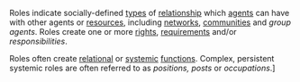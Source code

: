 Roles indicate socially-defined [types](https://github.com/gcassel/Modular-Organization-Terminology/blob/master/terms/type.md) of [relationship](https://github.com/gcassel/Modular-Organization-Terminology/blob/master/terms/relationship.md) which [agents](https://github.com/gcassel/Modular-Organization-Terminology/blob/master/terms/agent.md) can have with other agents or [resources](https://github.com/gcassel/Modular-Organization-Terminology/blob/master/terms/resource.md), including [networks](https://github.com/gcassel/Modular-Organization-Terminology/blob/master/terms/network.md), [communities](https://github.com/gcassel/Modular-Organization-Terminology/blob/master/terms/community.md) and *group agents*.  Roles create one or more [rights](https://github.com/gcassel/Modular-Organization-Terminology/blob/master/terms/right.md), [requirements](https://github.com/gcassel/Modular-Organization-Terminology/blob/master/terms/requirement.md) and/or *responsibilities*.  
 
Roles often create [relational](https://github.com/gcassel/Modular-Organization-Terminology/blob/master/terms/relationship.md) or [systemic](https://github.com/gcassel/Modular-Organization-Terminology/blob/master/terms/system.md) [functions](https://github.com/gcassel/Modular-Organization-Terminology/blob/master/terms/function.md).  Complex, persistent systemic roles are often referred to as *positions, posts* or *occupations*.]
